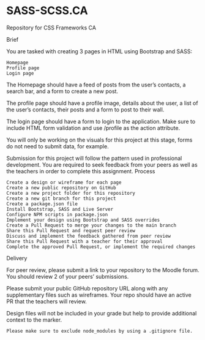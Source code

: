 # SASS-SCSS.CA
Repository for CSS Frameworks CA

Brief

You are tasked with creating 3 pages in HTML using Bootstrap and SASS:

    Homepage
    Profile page
    Login page

The Homepage should have a feed of posts from the user’s contacts, a search bar, and a form to create a new post.

The profile page should have a profile image, details about the user, a list of the user’s contacts, their posts and a form to post to their wall.

The login page should have a form to login to the application. Make sure to include HTML form validation and use /profile as the action attribute.

You will only be working on the visuals for this project at this stage, forms do not need to submit data, for example.

Submission for this project will follow the pattern used in professional development. You are required to seek feedback from your peers as well as the teachers in order to complete this assignment.
Process

    Create a design or wireframe for each page
    Create a new public repository on GitHub
    Create a new project folder for this repository
    Create a new git branch for this project
    Create a package.json file
    Install Bootstrap, SASS and Live Server
    Configure NPM scripts in package.json
    Implement your design using Bootstrap and SASS overrides
    Create a Pull Request to merge your changes to the main branch
    Share this Pull Request and request peer review
    Discuss and implement the feedback gathered from peer review
    Share this Pull Request with a teacher for their approval
    Complete the approved Pull Request, or implement the required changes

Delivery

For peer review, please submit a link to your repository to the Moodle forum. You should review 2 of your peers’ submissions.

Please submit your public GitHub repository URL along with any supplementary files such as wireframes. Your repo should have an active PR that the teachers will review.

Design files will not be included in your grade but help to provide additional context to the marker.

    Please make sure to exclude node_modules by using a .gitignore file.

